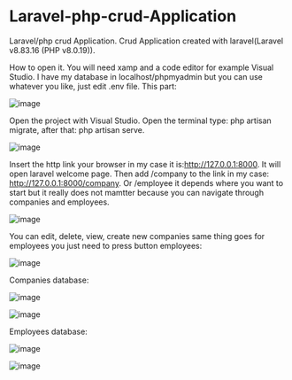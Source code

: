 # Laravel-php-crud-Application
Laravel/php crud Application. 
Crud Application created with laravel(Laravel v8.83.16 (PHP v8.0.19)).

How to open it.
You will need xamp and a code editor for example Visual Studio.
I have my database in localhost/phpmyadmin but you can use whatever you like, just edit .env file. This part:

![image](https://user-images.githubusercontent.com/92724870/175020163-33fbcf08-6a90-463f-aaa7-42a48c272daf.png)


Open the project with Visual Studio. Open the terminal type: php artisan migrate, after that: php artisan serve.

![image](https://user-images.githubusercontent.com/92724870/175019289-d1629f79-9fff-408f-bc76-02b4e6aa2411.png)

Insert the http link your browser in my case it is:http://127.0.0.1:8000. It will open laravel welcome page.
Then add /company to the link in my case: http://127.0.0.1:8000/company. Or /employee it depends where you want to start but it really does not mamtter because you can 
navigate through companies and employees.

![image](https://user-images.githubusercontent.com/92724870/175019691-46ff4231-f897-410a-aa4b-74f7fb3539c8.png)

You can edit, delete, view, create new companies same thing goes for employees you just need to press button employees:

![image](https://user-images.githubusercontent.com/92724870/175019956-91209786-b86d-47c6-a032-aab4b3031115.png)

Companies database:

![image](https://user-images.githubusercontent.com/92724870/175032500-c524fbc5-6e64-48ad-b5b2-0dc195a9c7d2.png)

![image](https://user-images.githubusercontent.com/92724870/175032529-9a1ec1f0-0e1a-49be-a64d-4cc4474a5ebc.png)

Employees database:

![image](https://user-images.githubusercontent.com/92724870/175032600-8d038d6e-3a07-420d-a477-774321ef604e.png)

![image](https://user-images.githubusercontent.com/92724870/175032689-e74db53f-69c5-4b59-92d2-6e66acefe77b.png)






